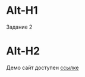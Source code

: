 Alt-H1
======
Задание 2

Alt-H2
======
Демо сайт доступен [ссылке](https://shackijj.github.io/entrance-task-2/)
